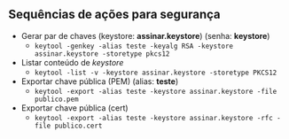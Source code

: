 ## Sequências de ações para segurança

- Gerar par de chaves (keystore: **assinar.keystore**) (senha: **keystore**)
  - `keytool -genkey -alias teste -keyalg RSA -keystore assinar.keystore -storetype pkcs12`
- Listar conteúdo de _keystore_  
  - `keytool -list -v -keystore assinar.keystore -storetype PKCS12`
- Exportar chave pública (PEM) (alias: **teste**)
  - `keytool -export -alias teste -keystore assinar.keystore -file publico.pem`
- Exportar chave pública (cert) 
  - `keytool -export -alias teste -keystore assinar.keystore -rfc -file publico.cert`
